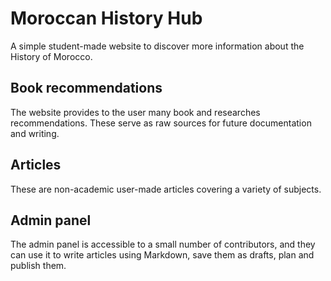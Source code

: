 # Moroccan History Hub

A simple student-made website to discover more information about the History of Morocco.

## Book recommendations

The website provides to the user many book and researches recommendations. These serve as raw sources for future documentation and writing.

## Articles

These are non-academic user-made articles covering a variety of subjects.

## Admin panel

The admin panel is accessible to a small number of contributors, and they can use it to write articles using Markdown, save them as drafts, plan and publish them.
